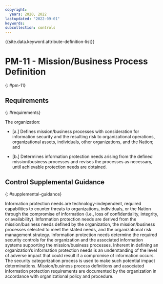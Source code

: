 ```yaml
---
copyright:
  years: 2020, 2022
lastupdated: "2022-09-01"
keywords: 
subcollection: controls
---
```



{{site.data.keyword.attribute-definition-list}}


# PM-11 - Mission/Business Process Definition
{: #pm-11}

## Requirements
{: #requirements}

The organization:

- \[a.\] Defines mission/business processes with consideration for information security and the resulting risk to organizational operations, organizational assets, individuals, other organizations, and the Nation; and

- \[b.\] Determines information protection needs arising from the defined mission/business processes and revises the processes as necessary, until achievable protection needs are obtained.

## Control Supplemental Guidance
{: #supplemental-guidance}

Information protection needs are technology-independent, required capabilities to counter threats to organizations, individuals, or the Nation through the compromise of information (i.e., loss of confidentiality, integrity, or availability). Information protection needs are derived from the mission/business needs defined by the organization, the mission/business processes selected to meet the stated needs, and the organizational risk management strategy. Information protection needs determine the required security controls for the organization and the associated information systems supporting the mission/business processes. Inherent in defining an organization’s information protection needs is an understanding of the level of adverse impact that could result if a compromise of information occurs. The security categorization process is used to make such potential impact determinations. Mission/business process definitions and associated information protection requirements are documented by the organization in accordance with organizational policy and procedure.
